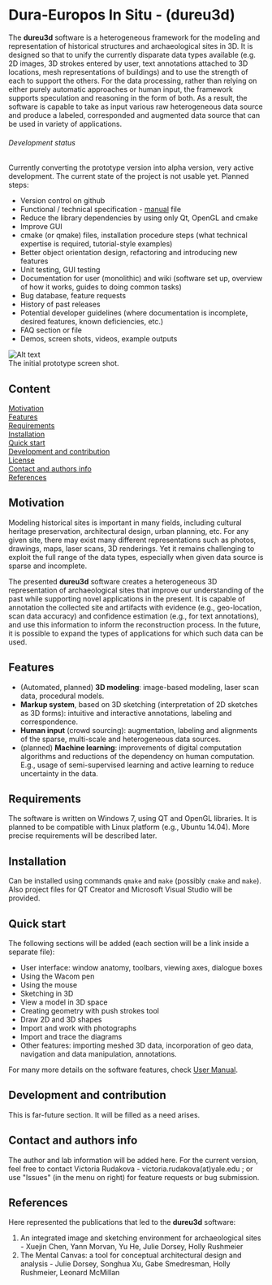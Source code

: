 # Dura-Europos In Situ - (dureu3d) 
The **dureu3d** software is a heterogeneous framework for the modeling and representation of historical structures and archaeological sites in 3D. It is designed so that to unify the currently disparate data types available (e.g. 2D images, 3D strokes entered by user, text annotations attached to 3D locations, mesh representations of buildings) and to use the strength of each to support the others. For the data processing, rather than relying on either purely automatic approaches or human input, the framework supports speculation and reasoning in the form of both. As a result, the software is capable to take as input various raw heterogeneous data source and produce a labeled, corresponded and augmented data source that can be used in variety of applications.

###### Development status
Currently converting the prototype version into alpha version, very active development. The current state of the project is not usable yet. Planned steps: 
* Version control on github
* Functional / technical specification - [manual](https://github.com/vicrucann/dura-europos-insitu/blob/master/docs/manual.md) file
* Reduce the library dependencies by using only Qt, OpenGL and cmake
* Improve GUI
* cmake (or qmake) files, installation procedure steps (what technical expertise is required, tutorial-style examples)
* Better object orientation design, refactoring and introducing new features
* Unit testing, GUI testing
* Documentation for user (monolithic) and wiki (software set up, overview of how it works, guides to doing common tasks)
* Bug database, feature requests 
* History of past releases 
* Potential developer guidelines (where documentation is incomplete, desired features, known deficiencies, etc.)
* FAQ section or file
* Demos, screen shots, videos, example outputs

![Alt text](https://github.com/vicrucann/dura-europos-insitu/blob/master/image-docs/gui-orig.png "Prototype GUI screenshot")  
The initial prototype screen shot.

## Content
[Motivation](https://github.com/vicrucann/dura-europos-insitu/#motivation)  
[Features](https://github.com/vicrucann/dura-europos-insitu/#features)  
[Requirements](https://github.com/vicrucann/dura-europos-insitu/#requirements)  
[Installation](https://github.com/vicrucann/dura-europos-insitu/#installation)  
[Quick start](https://github.com/vicrucann/dura-europos-insitu/#quick-start)  
[Development and contribution](https://github.com/vicrucann/dura-europos-insitu/#development-and-contribution)  
[License](https://github.com/vicrucann/dura-europos-insitu/#license)  
[Contact and authors info](https://github.com/vicrucann/dura-europos-insitu/#contact-and-authors-info)  
[References](https://github.com/vicrucann/dura-europos-insitu/#references)  

## Motivation

Modeling historical sites is important in many fields, including cultural heritage preservation, architectural design, urban planning, etc. For any given site, there may exist many different representations such as photos, drawings, maps, laser scans, 3D renderings. Yet it remains challenging to exploit the full range of the data types, especially when given data source is sparse and incomplete.

The presented **dureu3d** software creates a heterogeneous 3D representation of archaeological sites that improve our understanding of the past while supporting novel applications in the present. It is capable of annotation the collected site and artifacts with evidence (e.g., geo-location, scan data accuracy) and confidence estimation (e.g., for text annotations), and use this information to inform the reconstruction process. In the future, it is possible to expand the types of applications for which such data can be used.

## Features

* (Automated, planned) **3D modeling**: image-based modeling, laser scan data, procedural models.
* **Markup system**, based on 3D sketching (interpretation of 2D sketches as 3D forms): intuitive and interactive annotations, labeling and correspondence.
* **Human input** (crowd sourcing): augmentation, labeling and alignments of the sparse, multi-scale and heterogeneous data sources. 
* (planned) **Machine learning**: improvements of digital computation algorithms and reductions of the dependency on human computation. E.g., usage of semi-supervised learning and active learning to reduce uncertainty in the data.

## Requirements

The software is written on Windows 7, using QT and OpenGL libraries. It is planned to be compatible with Linux platform (e.g., Ubuntu 14.04). More precise requirements will be described later.

## Installation

Can be installed using commands `qmake` and `make` (possibly `cmake` and `make`). Also project files for QT Creator and Microsoft Visual Studio will be provided. 

## Quick start

The following sections will be added (each section will be a link inside a separate file): 
* User interface: window anatomy, toolbars, viewing axes, dialogue boxes
* Using the Wacom pen
* Using the mouse 
* Sketching in 3D
* View a model in 3D space
* Creating geometry with push strokes tool
* Draw 2D and 3D shapes
* Import and work with photographs
* Import and trace the diagrams
* Other features: importing meshed 3D data, incorporation of geo data, navigation and data manipulation, annotations. 

For many more details on the software features, check [User Manual](https://github.com/vicrucann/dura-europos-insitu/blob/master/docs/manual.md).

## Development and contribution 

This is far-future section. It will be filled as a need arises.

## Contact and authors info

The author and lab information will be added here. For the current version, feel free to contact Victoria Rudakova - victoria.rudakova(at)yale.edu ; or use "Issues" (in the menu on right) for feature requests or bug submission.

## References

Here represented the publications that led to the **dureu3d** software:  

1. An integrated image and sketching environment for archaeological sites - Xuejin Chen, Yann Morvan, Yu He, Julie Dorsey, Holly Rushmeier  
2. The Mental Canvas: a tool for conceptual architectural design and analysis - Julie Dorsey, Songhua Xu, Gabe Smedresman, Holly Rushmeier, Leonard McMillan

